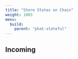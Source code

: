 ```yaml
---
title: "Store States on Chain"
weight: 1003
menu:
  build:
    parent: "phat-stateful"
---
```


## Incoming
